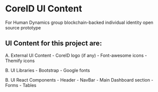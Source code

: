 # CoreID UI Content

For Human Dynamics group blockchain-backed individual identity open source prototype


## UI Content for this project are:

A. External UI Content
	- CoreID logo (if any)
	- Font-awesome icons
	- Themify icons

B. UI Libraries
	- Bootstrap
	- Google fonts

B. UI React Components
	- Header
	- NavBar
	- Main Dashboard section
	- Forms
	- Tables

